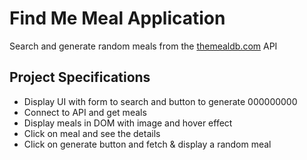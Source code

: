 # Find Me Meal Application

Search and generate random meals from the [themealdb.com](https://www.themealdb.com) API

## Project Specifications

- Display UI with form to search and button to generate 000000000
- Connect to API and get meals
- Display meals in DOM with image and hover effect
- Click on meal and see the details
- Click on generate button and fetch & display a random meal
